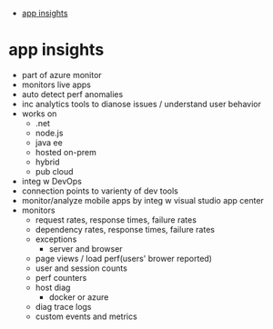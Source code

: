 - [app insights](#app-insights)
# app insights

* part of azure monitor
* monitors live apps
* auto detect perf anomalies
* inc analytics tools to dianose issues / understand user behavior
* works on 
  * .net
  * node.js
  * java ee
  * hosted on-prem
  * hybrid
  * pub cloud
* integ w DevOps
* connection points to varienty of dev tools
* monitor/analyze mobile apps by integ w visual studio app center
* monitors
  * request rates, response times, failure rates
  * dependency rates, response times, failure rates
  * exceptions
    * server and browser
  * page views / load perf(users' brower reported)
  * user and session counts
  * perf counters
  * host diag
    * docker or azure
  * diag trace logs
  * custom events and metrics
